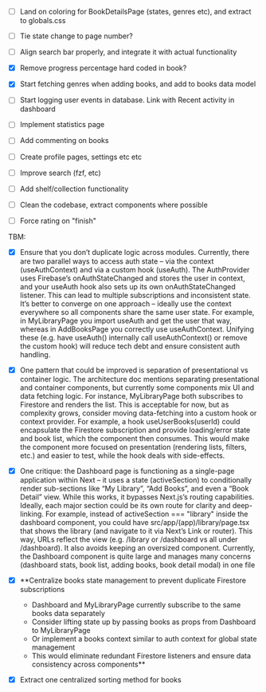 - [ ] Land on coloring for BookDetailsPage (states, genres etc), and extract to globals.css
- [ ] Tie state change to page number?
- [ ] Align search bar properly, and integrate it with actual functionality
- [X] Remove progress percentage hard coded in book?
- [X] Start fetching genres when adding books, and add to books data model
- [ ] Start logging user events in database. Link with Recent activity in dashboard
- [ ] Implement statistics page
- [ ] Add commenting on books
- [ ] Create profile pages, settings etc etc
- [ ] Improve search (fzf, etc)
- [ ] Add shelf/collection functionality
- [ ] Clean the codebase, extract components where possible
- [ ] Force rating on "finish"




TBM:
- [X] Ensure that you don’t duplicate logic across modules.
Currently, there are two parallel ways to access auth state – via the context (useAuthContext) and via a custom hook (useAuth).
The AuthProvider uses Firebase’s onAuthStateChanged and stores the user in context, and your useAuth hook also sets up its own onAuthStateChanged listener.
This can lead to multiple subscriptions and inconsistent state.
It’s better to converge on one approach – ideally use the context everywhere so all components share the same user state.
For example, in MyLibraryPage you import useAuth and get the user that way, whereas in AddBooksPage you correctly use useAuthContext.
Unifying these (e.g. have useAuth() internally call useAuthContext() or remove the custom hook) will reduce tech debt and ensure consistent auth handling.

- [X] One pattern that could be improved is separation of presentational vs container logic. The architecture doc mentions separating presentational and container components,
but currently some components mix UI and data fetching logic. For instance, MyLibraryPage both subscribes to Firestore and renders the list.
This is acceptable for now, but as complexity grows, consider moving data-fetching into a custom hook or context provider.
For example, a hook useUserBooks(userId) could encapsulate the Firestore subscription and provide loading/error state and book list, which the component then consumes.
This would make the component more focused on presentation (rendering lists, filters, etc.) and easier to test, while the hook deals with side-effects.

- [X] One critique: the Dashboard page is functioning as a single-page application within Next – it uses a state (activeSection) to conditionally render sub-sections like “My Library”, “Add Books”,
and even a “Book Detail” view. While this works, it bypasses Next.js’s routing capabilities.
Ideally, each major section could be its own route for clarity and deep-linking.
For example, instead of activeSection === "library" inside the dashboard component,
you could have src/app/(app)/library/page.tsx that shows the library (and navigate to it via Next’s Link or router).
This way, URLs reflect the view (e.g. /library or /dashboard vs all under /dashboard).
It also avoids keeping an oversized component. Currently,
the Dashboard component is quite large and manages many concerns (dashboard stats, book list, adding books, book detail modal) in one file

- [X] **Centralize books state management to prevent duplicate Firestore subscriptions
  - Dashboard and MyLibraryPage currently subscribe to the same books data separately
  - Consider lifting state up by passing books as props from Dashboard to MyLibraryPage
  - Or implement a books context similar to auth context for global state management
  - This would eliminate redundant Firestore listeners and ensure data consistency across components**

- [X] Extract one centralized sorting method for books
